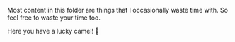 Most content in this folder are things that I occasionally waste time with. So feel free to waste your time too.

Here you have a lucky camel! :dromedary_camel:
